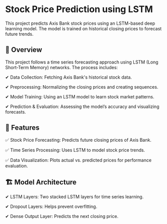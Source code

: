 # Stock Price Prediction using LSTM
This project predicts Axis Bank stock prices using an LSTM-based deep learning model. The model is trained on historical closing prices to forecast future trends.

## 🚀 Overview
This project follows a time series forecasting approach using LSTM (Long Short-Term Memory) networks. The process includes:

 ✔ Data Collection: Fetching Axis Bank's historical stock data.
 
 ✔ Preprocessing: Normalizing the closing prices and creating sequences.
 
 ✔ Model Training: Using an LSTM model to learn stock market patterns.
 
 ✔ Prediction & Evaluation: Assessing the model’s accuracy and visualizing forecasts.

## 🎯 Features

✅ Stock Price Forecasting: Predicts future closing prices of Axis Bank.

✅ Time Series Processing: Uses LSTM to model stock price trends.

✅ Data Visualization: Plots actual vs. predicted prices for performance evaluation.

## 🏗 Model Architecture

✔ LSTM Layers: Two stacked LSTM layers for time series learning.

✔ Dropout Layers: Helps prevent overfitting.

✔ Dense Output Layer: Predicts the next closing price.





